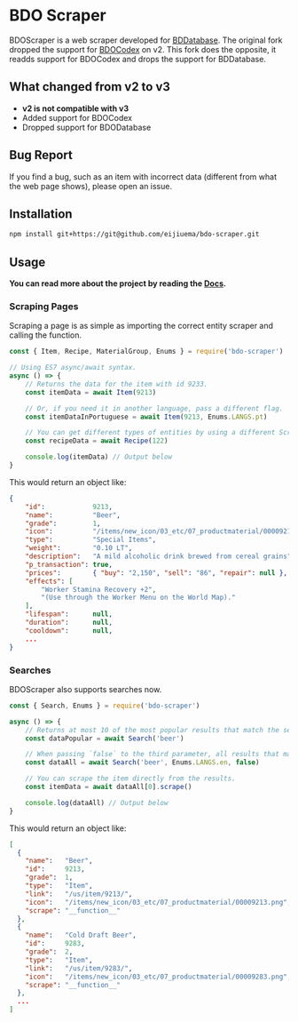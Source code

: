 # BDO Scraper
BDOScraper is a web scraper developed for [BDDatabase](https://bddatabase.net/). The original fork dropped the support for [BDOCodex](http://bdocodex.com/) on v2. This fork does the opposite, it readds support for BDOCodex and drops the support for BDDatabase.

## What changed from v2 to v3
- **v2 is not compatible with v3**
- Added support for BDOCodex
- Dropped support for BDODatabase

## Bug Report
If you find a bug, such as an item with incorrect data (different from what the web page shows), please open an issue.

## Installation
```bash
npm install git+https://git@github.com/eijiuema/bdo-scraper.git
```

## Usage
**You can read more about the project by reading the [Docs](https://github.com/eijiuema/bdo-scraper/wiki).**

### Scraping Pages
Scraping a page is as simple as importing the correct entity scraper and calling the function.

```javascript
const { Item, Recipe, MaterialGroup, Enums } = require('bdo-scraper')

// Using ES7 async/await syntax.
async () => {
    // Returns the data for the item with id 9233.
    const itemData = await Item(9213)

    // Or, if you need it in another language, pass a different flag.
    const itemDataInPortuguese = await Item(9213, Enums.LANGS.pt)

    // You can get different types of entities by using a different Scraper.
    const recipeData = await Recipe(122)

    console.log(itemData) // Output below
}
```

This would return an object like:

```json
{
    "id":            9213,
    "name":          "Beer",
    "grade":         1,
    "icon":          "/items/new_icon/03_etc/07_productmaterial/00009213.png",
    "type":          "Special Items",
    "weight":        "0.10 LT",
    "description":   "A mild alcoholic drink brewed from cereal grains",
    "p_transaction": true,
    "prices":        { "buy": "2,150", "sell": "86", "repair": null },
    "effects": [
        "Worker Stamina Recovery +2",
        "(Use through the Worker Menu on the World Map)."
    ],
    "lifespan":      null,
    "duration":      null,
    "cooldown":      null,
    ...
}
```

### Searches

BDOScraper also supports searches now.

```javascript
const { Search, Enums } = require('bdo-scraper')

async () => {
    // Returns at most 10 of the most popular results that match the search term.
    const dataPopular = await Search('beer')

    // When passing `false` to the third parameter, all results that match the search term will be returned.
    const dataAll = await Search('beer', Enums.LANGS.en, false)

    // You can scrape the item directly from the results.
    const itemData = await dataAll[0].scrape()

    console.log(dataAll) // Output below
}
```

This would return an object like:

```json
[
  {
    "name":   "Beer",
    "id":     9213,
    "grade":  1,
    "type":   "Item",
    "link":   "/us/item/9213/",
    "icon":   "/items/new_icon/03_etc/07_productmaterial/00009213.png",
    "scrape": "__function__"
  },
  {
    "name":   "Cold Draft Beer",
    "id":     9283,
    "grade":  2,
    "type":   "Item",
    "link":   "/us/item/9283/",
    "icon":   "/items/new_icon/03_etc/07_productmaterial/00009283.png",
    "scrape": "__function__"
  },
  ...
]
```
